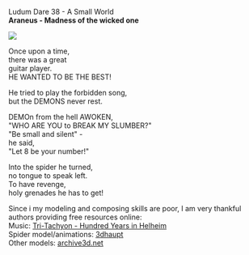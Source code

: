 Ludum Dare 38 - A Small World<br />
**Araneus - Madness of the wicked one**

![](http://sava.ninja/img/araneus/shot2.jpg)

Once upon a time,<br />
there was a great<br />
guitar player.<br />
HE WANTED TO BE THE BEST!<br />

He tried to play the forbidden song,<br />
but the DEMONS never rest.<br />

DEMOn from the hell AWOKEN,<br />
"WHO ARE YOU to BREAK MY SLUMBER?"<br />
"Be small and silent" -<br />
he said,<br />
"Let 8 be your number!"<br />

Into the spider he turned,<br />
no tongue to speak left.<br />
To have revenge,<br />
holy grenades he has to get!<br />

Since i my modeling and composing skills are poor, I am very thankful authors providing free resources online:<br />
Music: [Tri-Tachyon - Hundred Years in Helheim](http://freemusicarchive.org/music/Tri-Tachyon/The_Spellbreaker_EP/Hundred_Years_in_Helheim)<br />
Spider model/animations: [3dhaupt](https://free3d.com/3d-model/spider-animated-low-poly-and-game-ready-87147.html)<br />
Other models: [archive3d.net](https://archive3d.net)<br />
